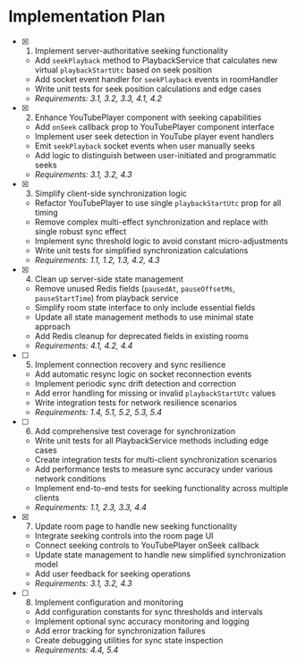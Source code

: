 # Implementation Plan

- [x] 1. Implement server-authoritative seeking functionality
  - Add `seekPlayback` method to PlaybackService that calculates new virtual `playbackStartUtc` based on seek position
  - Add socket event handler for `seekPlayback` events in roomHandler
  - Write unit tests for seek position calculations and edge cases
  - _Requirements: 3.1, 3.2, 3.3, 4.1, 4.2_

- [x] 2. Enhance YouTubePlayer component with seeking capabilities
  - Add `onSeek` callback prop to YouTubePlayer component interface
  - Implement user seek detection in YouTube player event handlers
  - Emit `seekPlayback` socket events when user manually seeks
  - Add logic to distinguish between user-initiated and programmatic seeks
  - _Requirements: 3.1, 3.2, 4.3_

- [x] 3. Simplify client-side synchronization logic
  - Refactor YouTubePlayer to use single `playbackStartUtc` prop for all timing
  - Remove complex multi-effect synchronization and replace with single robust sync effect
  - Implement sync threshold logic to avoid constant micro-adjustments
  - Write unit tests for simplified synchronization calculations
  - _Requirements: 1.1, 1.2, 1.3, 4.2, 4.3_

- [x] 4. Clean up server-side state management
  - Remove unused Redis fields (`pausedAt`, `pauseOffsetMs`, `pauseStartTime`) from playback service
  - Simplify room state interface to only include essential fields
  - Update all state management methods to use minimal state approach
  - Add Redis cleanup for deprecated fields in existing rooms
  - _Requirements: 4.1, 4.2, 4.4_

- [ ] 5. Implement connection recovery and sync resilience
  - Add automatic resync logic on socket reconnection events
  - Implement periodic sync drift detection and correction
  - Add error handling for missing or invalid `playbackStartUtc` values
  - Write integration tests for network resilience scenarios
  - _Requirements: 1.4, 5.1, 5.2, 5.3, 5.4_

- [ ] 6. Add comprehensive test coverage for synchronization
  - Write unit tests for all PlaybackService methods including edge cases
  - Create integration tests for multi-client synchronization scenarios
  - Add performance tests to measure sync accuracy under various network conditions
  - Implement end-to-end tests for seeking functionality across multiple clients
  - _Requirements: 1.1, 2.3, 3.3, 4.4_

- [x] 7. Update room page to handle new seeking functionality
  - Integrate seeking controls into the room page UI
  - Connect seeking controls to YouTubePlayer onSeek callback
  - Update state management to handle new simplified synchronization model
  - Add user feedback for seeking operations
  - _Requirements: 3.1, 3.2, 4.3_

- [ ] 8. Implement configuration and monitoring
  - Add configuration constants for sync thresholds and intervals
  - Implement optional sync accuracy monitoring and logging
  - Add error tracking for synchronization failures
  - Create debugging utilities for sync state inspection
  - _Requirements: 4.4, 5.4_